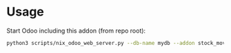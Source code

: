 # Usage

Start Odoo including this addon (from repo root):

```bash
python3 scripts/nix_odoo_web_server.py --db-name mydb --addon stock_move_location
```
